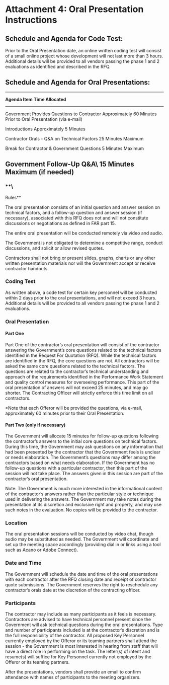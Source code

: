 **Attachment 4: Oral Presentation Instructions**
================================================

**Schedule and Agenda for Code Test:**
--------------------------------------

Prior to the Oral Presentation date, an online written coding test will
consist of a small online project whose development will not last more
than 3 hours. Additional details will be provided to all vendors passing
the phase 1 and 2 evaluations as identified and described in the RFQ.

**Schedule and Agenda for Oral Presentations:**
-----------------------------------------------

  ----------------------------------------------------------------------------------------------------------------
  **Agenda Item**                               **Time Allocated**
  --------------------------------------------- ------------------------------------------------------------------
  Government Provides Questions to Contractor   Approximately 60 Minutes Prior to Oral Presentation (via e-mail)

  Introductions                                 Approximately 5 Minutes

  Contractor Orals - Q&A on Technical Factors   25 Minutes Maximum

  Break for Contractor & Government Questions   5 Minutes Maximum

  Government Follow-Up Q&A\                     15 Minutes Maximum
  (if needed)                                   
  ----------------------------------------------------------------------------------------------------------------

### **\
Rules**

The oral presentation consists of an initial question and answer session
on technical factors, and a follow-up question and answer session (if
necessary), associated with this RFQ does not and will not constitute
discussions or negotiations as defined in FAR part 15.

The entire oral presentation will be conducted remotely via video and
audio.

The Government is not obligated to determine a competitive range,
conduct discussions, and solicit or allow revised quotes.

Contractors shall not bring or present slides, graphs, charts or any
other written presentation materials nor will the Government accept or
receive contractor handouts.

### **Coding Test**

As written above, a code test for certain key personnel will be
conducted within 2 days prior to the oral presentations, and will not
exceed 3 hours. Additional details will be provided to all vendors
passing the phase 1 and 2 evaluations.

### **Oral Presentation**

#### **Part One**

Part One of the contractor’s oral presentation will consist of the
contractor answering the Government’s core questions related to the
technical factors identified in the Request For Quotation (RFQ). While
the technical factors are identified in the RFQ, the core questions are
not. All contractors will be asked the same core questions related to
the technical factors. The questions are related to the contractor’s
technical understanding and approach of the requirements identified in
the Performance Work Statement and quality control measures for
overseeing performance. This part of the oral presentation of answers
will not exceed 25 minutes, and may go shorter. The Contracting Officer
will strictly enforce this time limit on all contractors.

\*Note that each Offeror will be provided the questions, via e-mail,
approximately 60 minutes prior to their Oral Presentation.

#### **Part Two (only if necessary)**

The Government will allocate 15 minutes for follow-up questions
following the contractor’s answers to the initial core questions on
technical factors. During this time, the Government may ask questions on
any information that had been presented by the contractor that the
Government feels is unclear or needs elaboration. The Government’s
questions may differ among the contractors based on what needs
elaboration. If the Government has no follow-up questions with a
particular contractor, then this part of the session will not take
place. The answers given in this session are part of the contractor’s
oral presentation.

Note: The Government is much more interested in the informational
content of the contractor’s answers rather than the particular style or
technique used in delivering the answers. The Government may take notes
during the presentation at its discretion and exclusive right and
property, and may use such notes in the evaluation. No copies will be
provided to the contractor.

### **Location**

The oral presentation sessions will be conducted by video chat, though
audio may be substituted as needed. The Government will coordinate and
set up the meeting space accordingly (providing dial in or links using a
tool such as Acano or Adobe Connect).

### **Date and Time**

The Government will schedule the date and time of the oral presentations
with each contractor after the RFQ closing date and receipt of
contractor quote submissions. The Government reserves the right to
reschedule any contractor’s orals date at the discretion of the
contracting officer.

### **Participants**

The contractor may include as many participants as it feels is
necessary. Contractors are advised to have technical personnel present
since the Government will ask technical questions during the oral
presentations. Type and number of participants included is at the
contractor’s discretion and is the full responsibility of the
contractor. All proposed Key Personnel currently employed by the Offeror
or its teaming partners shall attend the session - the Government is
most interested in hearing from staff that will have a direct role in
performing on the task. The letter(s) of intent and resume(s) will
suffice for Key Personnel currently not employed by the Offeror or its
teaming partners.

After the presentations, vendors shall provide an email to confirm
attendance with names of participants to the meeting organizers.
